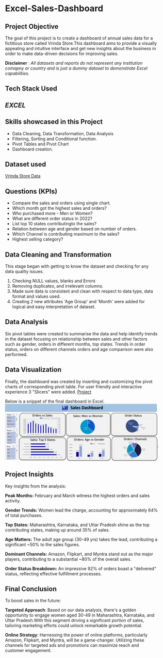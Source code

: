 # Excel-Sales-Dashboard
## **Project Objective**
The goal of this project is to create a dashboard of annual sales data for a  fictitious store called Vrinda Store.This dashboard aims to provide a visually appealing and intuitive interface and get new insights about the business in order to make data-driven decisions for improving sales.

**__Disclaimer__** : _All datasets and reports do not represent any institution comapny or country and is just a dummy dataset to demonstrate Excel capabilities._

## Tech Stack Used 
  ## _EXCEL_

## Skills showcased in this Project

- Data Cleaning, Data Transformation, Data Analysis
- Filtering, Sorting and Conditional function.
- Pivot Tables and Pivot Chart
- Dashboard creation.

## **Dataset used**
<a href="https://github.com/Meghana157/Excel-Sales-Dashboard/blob/main/Dataset.xlsx">Vrinda Store Data</a>

## **Questions (KPIs)**

- Compare the sales and orders using single chart.
- Which month got the highest sales and orders?
- Who purchased more - Men or Women?
- What are different order status in 2022?
- List top 10 states contributingto the sales?
- Relation between age and gender based on number of orders.
- Which Channel is contributing maximum to the sales?
- Highest selling category?

## Data Cleaning and Transformation

This stage began with getting to know the dataset and checking for any data quality issues.
1.	Checking NULL values, blanks and Errors 
2.	Removing duplicates, and irrelevant columns.
3.	Made sure data is consistent and clean with respect to data type, data format and values used.
4.	Creating 2 new attributes 'Age Group' and 'Month' were added for logical and easy interpretation of dataset.

## Data Analysis

Six pivot tables were created to summarise the data and help identify trends in the dataset focusing on relationship between sales and other factors such as gender, orders in different months, top states. Trends in order status, orders on different channels orders and age comparison were also performed.

## Data Visualization

Finally, the dashboard was created by inserting and customizing the pivot charts of corresponding pivot table. For user friendly and interactive experience 3 "Slicers" were added.
 <a href="https://github.com/Meghana157/Excel-Sales-Dashboard/blob/main/Excel_Project.xlsx">Project</a>

Below is a snippet of the final dashboard in Excel.
![Dashboard](https://github.com/Meghana157/Excel-Sales-Dashboard/blob/main/Dashboard.png)

## Project Insights

Key insights from the analysis:

**Peak Months:** February and March witness the highest orders and sales activity.

**Gender Trends:** Women lead the charge, accounting for approximately 64% of total purchases.

**Top States:** Maharashtra, Karnataka, and Uttar Pradesh shine as the top contributing states, making up around 35% of sales.

**Age Matters:** The adult age group (30-49 yrs) takes the lead, contributing a significant ~50% to the sales figures.

**Dominant Channels:** Amazon, Flipkart, and Myntra stand out as the major players, contributing to a substantial ~80% of the overall sales.

**Order Status Breakdown:** An impressive 92% of orders boast a "delivered" status, reflecting effective fulfillment processes.

## Final Conclusion

To boost sales in the future:

**Targeted Approach**: Based on our data analysis, there's a golden opportunity to engage women aged 30-49 in Maharashtra, Karnataka, and Uttar Pradesh.With this segment driving a significant portion of sales, tailoring marketing efforts could unlock remarkable growth potential.

**Online Strategy**: Harnessing the power of online platforms, particularly Amazon, Flipkart, and Myntra, will be a game-changer. Utilizing these channels for targeted ads and promotions can maximize reach and customer engagement.
